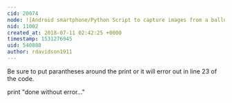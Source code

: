 ```yaml
---
cid: 20074
node: ![Android smartphone/Python Script to capture images from a balloon.](../notes/LummiGIS/07-31-2014/android-smartphone-python-script-to-capture-images-from-a-baloon)
nid: 11002
created_at: 2018-07-11 02:42:25 +0000
timestamp: 1531276945
uid: 540888
author: rdavidson1911
---
```


Be sure to put parantheses around the print or it will error out in line 23 of the code.

print "done without error..."